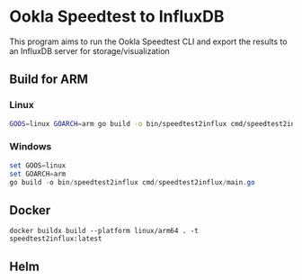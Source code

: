 # Ookla Speedtest to InfluxDB

This program aims to run the Ookla Speedtest CLI and export the results to an InfluxDB server for storage/visualization

## Build for ARM  

### Linux  

```bash
GOOS=linux GOARCH=arm go build -o bin/speedtest2influx cmd/speedtest2influx/main.go
```

### Windows  

```powershell
set GOOS=linux
set GOARCH=arm
go build -o bin/speedtest2influx cmd/speedtest2influx/main.go
```

## Docker  

```
docker buildx build --platform linux/arm64 . -t speedtest2influx:latest
```

## Helm  
